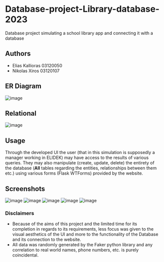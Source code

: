 # Database-project-Library-database-2023
Database project simulating a school library app and connecting it with a database


## Authors
- Elias Kallioras  03120050
- Nikolas Xiros    03120107 

## ER Diagram
![image](https://user-images.githubusercontent.com/62110837/172057838-ed871f63-ae29-498f-ab79-301cb39398a3.png)

## Relational
![image](https://user-images.githubusercontent.com/61976410/172052725-99211133-2059-4af2-8b0c-930bece7b258.png)


## Usage
Through the developed UI the user (that in this simulation is supposedly a manager working in ELIDEK) may have access to the results of various queries. They may also manipulate (create, update, delete) the entirety of the database (<b>All</b> tables regarding the entities, relationships between them etc.) using various forms (Flask WTForms) provided by the website.

## Screenshots
![image](https://user-images.githubusercontent.com/61976410/172053255-3ae5b0bc-fcf1-47c3-a19e-8e99536d3d08.png)
![image](https://user-images.githubusercontent.com/61976410/172053312-3486b596-458b-406d-aa4b-0eb087c155fa.png)
![image](https://user-images.githubusercontent.com/61976410/172053694-205dcafc-39dc-4d2a-bda9-5c56d839c79d.png)
![image](https://user-images.githubusercontent.com/61976410/172053343-ff14cd0c-c94b-4a88-8650-04afe31e78dd.png)
![image](https://user-images.githubusercontent.com/61976410/172053411-9840532b-ac6c-4e3b-b8d2-e274eab07c4c.png)

### Disclaimers
- Because of the aims of this project and the limited time for its completion in regards to its requirements, less focus was given to the visual aesthetics of the UI and more to the functionality of the Database and its connection to the website.
- All data was randomly generated by the Faker python library and any correlation to real world names, phone numbers, etc. is purely coincidental.
